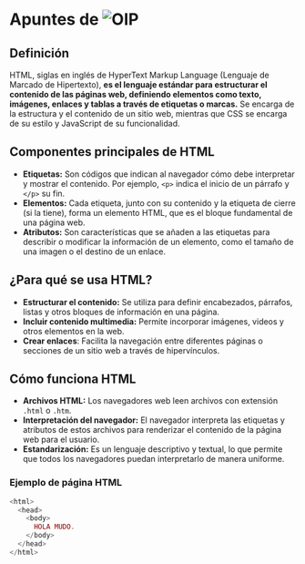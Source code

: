 # Apuntes de ![OIP](https://data.textstudio.com/output/sample/animated/5/9/4/7/html-4-17495.gif)

## Definición
HTML, siglas en inglés de HyperText Markup Language (Lenguaje de Marcado de Hipertexto), **es el lenguaje estándar para estructurar el contenido de las páginas web, definiendo elementos como texto, imágenes, enlaces y tablas a través de etiquetas o marcas.** Se encarga de la estructura y el contenido de un sitio web, mientras que CSS se encarga de su estilo y JavaScript de su funcionalidad. 
## Componentes principales de HTML
- **Etiquetas:** Son códigos que indican al navegador cómo debe interpretar y mostrar el contenido. Por ejemplo, `<p>` indica el inicio de un párrafo y `</p>` su fin. 
- **Elementos:** Cada etiqueta, junto con su contenido y la etiqueta de cierre (si la tiene), forma un elemento HTML, que es el bloque fundamental de una página web. 
- **Atributos:** Son características que se añaden a las etiquetas para describir o modificar la información de un elemento, como el tamaño de una imagen o el destino de un enlace. 
## ¿Para qué se usa HTML?
- **Estructurar el contenido:** Se utiliza para definir encabezados, párrafos, listas y otros bloques de información en una página. 
- **Incluir contenido multimedia:** Permite incorporar imágenes, videos y otros elementos en la web. 
- **Crear enlaces**: Facilita la navegación entre diferentes páginas o secciones de un sitio web a través de hipervínculos. 
## Cómo funciona HTML
- **Archivos HTML:** Los navegadores web leen archivos con extensión ``.html`` o ``.htm``.
- **Interpretación del navegador:** El navegador interpreta las etiquetas y atributos de estos archivos para renderizar el contenido de la página web para el usuario. 
- **Estandarización:** Es un lenguaje descriptivo y textual, lo que permite que todos los navegadores puedan interpretarlo de manera uniforme. 
### Ejemplo de página HTML
```php
<html>
  <head>
    <body>
      HOLA MUDO.
    </body>
  </head>
</html>

